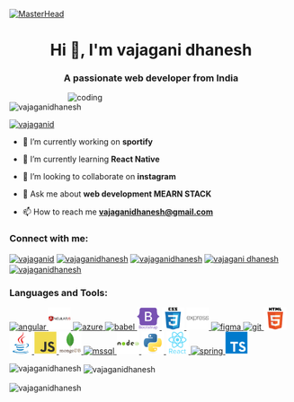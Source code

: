 [![MasterHead](https://www.digitaladlectio.com/wp-content/uploads/2020/04/New-PNC-Animated-Banners.gif)](https://vajaganidhanesh.io)

<h1 align="center">Hi 👋, I'm vajagani dhanesh</h1>
<h3 align="center">A passionate web developer from India</h3>

<img align="right" src="https://miro.medium.com/max/1400/1*9m-WDdL_ji01bGbjEnutEw.gif" width="400" alt="coding">

<p align="left"> <img src="https://komarev.com/ghpvc/?username=vajaganidhanesh&label=Profile%20views&color=0e75b6&style=flat" alt="vajaganidhanesh" /> </p>

<p align="left"> <a href="https://twitter.com/vajaganid" target="blank"><img src="https://img.shields.io/twitter/follow/vajaganid?logo=twitter&style=for-the-badge" alt="vajaganid" /></a> </p>

- 🔭 I’m currently working on **sportify**

- 🌱 I’m currently learning **React Native**

- 👯 I’m looking to collaborate on **instagram**

- 💬 Ask me about **web development MEARN STACK**

- 📫 How to reach me **vajaganidhanesh@gmail.com**

<h3 align="left">Connect with me:</h3>
<p align="left">
<a href="https://twitter.com/vajaganid" target="blank"><img align="center" src="https://raw.githubusercontent.com/rahuldkjain/github-profile-readme-generator/master/src/images/icons/Social/twitter.svg" alt="vajaganid" height="30" width="40" /></a>
<a href="[https://linkedin.com/in/vajaganidhanesh](https://www.linkedin.com/in/vajagani-dhanesh-295b701a9)" target="blank"><img align="center" src="https://raw.githubusercontent.com/rahuldkjain/github-profile-readme-generator/master/src/images/icons/Social/linked-in-alt.svg" alt="vajaganidhanesh" height="30" width="40" /></a>
<a href="https://kaggle.com/vajaganidhanesh" target="blank"><img align="center" src="https://raw.githubusercontent.com/rahuldkjain/github-profile-readme-generator/master/src/images/icons/Social/kaggle.svg" alt="vajaganidhanesh" height="30" width="40" /></a>
<a href="https://fb.com/vajaganid" target="blank"><img align="center" src="https://raw.githubusercontent.com/rahuldkjain/github-profile-readme-generator/master/src/images/icons/Social/facebook.svg" alt="vajagani dhanesh" height="30" width="40" /></a>
<a href="https://instagram.com/vajaganidhanesh" target="blank"><img align="center" src="https://raw.githubusercontent.com/rahuldkjain/github-profile-readme-generator/master/src/images/icons/Social/instagram.svg" alt="vajaganidhanesh" height="30" width="40" /></a>
</p>

<h3 align="left">Languages and Tools:</h3>
<p align="left"> <a href="https://angular.io" target="_blank" rel="noreferrer"> <img src="https://angular.io/assets/images/logos/angular/angular.svg" alt="angular" width="40" height="40"/> </a> <a href="https://angular.io" target="_blank" rel="noreferrer"> <img src="https://raw.githubusercontent.com/devicons/devicon/master/icons/angularjs/angularjs-original-wordmark.svg" alt="angularjs" width="40" height="40"/> </a> <a href="https://azure.microsoft.com/en-in/" target="_blank" rel="noreferrer"> <img src="https://www.vectorlogo.zone/logos/microsoft_azure/microsoft_azure-icon.svg" alt="azure" width="40" height="40"/> </a> <a href="https://babeljs.io/" target="_blank" rel="noreferrer"> <img src="https://www.vectorlogo.zone/logos/babeljs/babeljs-icon.svg" alt="babel" width="40" height="40"/> </a> <a href="https://getbootstrap.com" target="_blank" rel="noreferrer"> <img src="https://raw.githubusercontent.com/devicons/devicon/master/icons/bootstrap/bootstrap-plain-wordmark.svg" alt="bootstrap" width="40" height="40"/> </a> <a href="https://www.w3schools.com/css/" target="_blank" rel="noreferrer"> <img src="https://raw.githubusercontent.com/devicons/devicon/master/icons/css3/css3-original-wordmark.svg" alt="css3" width="40" height="40"/> </a> <a href="https://expressjs.com" target="_blank" rel="noreferrer"> <img src="https://raw.githubusercontent.com/devicons/devicon/master/icons/express/express-original-wordmark.svg" alt="express" width="40" height="40"/> </a> <a href="https://www.figma.com/" target="_blank" rel="noreferrer"> <img src="https://www.vectorlogo.zone/logos/figma/figma-icon.svg" alt="figma" width="40" height="40"/> </a> <a href="https://git-scm.com/" target="_blank" rel="noreferrer"> <img src="https://www.vectorlogo.zone/logos/git-scm/git-scm-icon.svg" alt="git" width="40" height="40"/> </a> <a href="https://www.w3.org/html/" target="_blank" rel="noreferrer"> <img src="https://raw.githubusercontent.com/devicons/devicon/master/icons/html5/html5-original-wordmark.svg" alt="html5" width="40" height="40"/> </a> <a href="https://www.java.com" target="_blank" rel="noreferrer"> <img src="https://raw.githubusercontent.com/devicons/devicon/master/icons/java/java-original.svg" alt="java" width="40" height="40"/> </a> <a href="https://developer.mozilla.org/en-US/docs/Web/JavaScript" target="_blank" rel="noreferrer"> <img src="https://raw.githubusercontent.com/devicons/devicon/master/icons/javascript/javascript-original.svg" alt="javascript" width="40" height="40"/> </a> <a href="https://www.mongodb.com/" target="_blank" rel="noreferrer"> <img src="https://raw.githubusercontent.com/devicons/devicon/master/icons/mongodb/mongodb-original-wordmark.svg" alt="mongodb" width="40" height="40"/> </a> <a href="https://www.microsoft.com/en-us/sql-server" target="_blank" rel="noreferrer"> <img src="https://www.svgrepo.com/show/303229/microsoft-sql-server-logo.svg" alt="mssql" width="40" height="40"/> </a> <a href="https://nodejs.org" target="_blank" rel="noreferrer"> <img src="https://raw.githubusercontent.com/devicons/devicon/master/icons/nodejs/nodejs-original-wordmark.svg" alt="nodejs" width="40" height="40"/> </a> <a href="https://www.python.org" target="_blank" rel="noreferrer"> <img src="https://raw.githubusercontent.com/devicons/devicon/master/icons/python/python-original.svg" alt="python" width="40" height="40"/> </a> <a href="https://reactjs.org/" target="_blank" rel="noreferrer"> <img src="https://raw.githubusercontent.com/devicons/devicon/master/icons/react/react-original-wordmark.svg" alt="react" width="40" height="40"/> </a> <a href="https://spring.io/" target="_blank" rel="noreferrer"> <img src="https://www.vectorlogo.zone/logos/springio/springio-icon.svg" alt="spring" width="40" height="40"/> </a> <a href="https://www.typescriptlang.org/" target="_blank" rel="noreferrer"> <img src="https://raw.githubusercontent.com/devicons/devicon/master/icons/typescript/typescript-original.svg" alt="typescript" width="40" height="40"/> </a> </p>

<p><img align="left" src="https://github-readme-stats.vercel.app/api/top-langs?username=vajaganidhanesh&show_icons=true&locale=en&layout=compact" alt="vajaganidhanesh" /></p>

<p>&nbsp;<img align="center" src="https://github-readme-stats.vercel.app/api?username=vajaganidhanesh&show_icons=true&locale=en" alt="vajaganidhanesh" /></p>

<p><img align="center" src="https://github-readme-streak-stats.herokuapp.com/?user=vajaganidhanesh&" alt="vajaganidhanesh" /></p>
